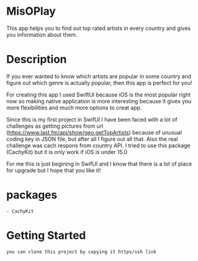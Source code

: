 # MisOPlay
  This app helps you to find out top rated artists in every country and gives you information about them.

# Description
  If you ever wanted to know which artists are popular in some country and figure out which genre is actually popular, then this app is perfect for you! 
  
  For creating this app I used SwiftUI because iOS is the most popular right now so making native application is more interesting because it gives you more flexibilities and much more options to creat app.
  
  Since this is my first project in SwifUI I have been faced with a lot of challenges as getting pictures from url (https://www.last.fm/api/show/geo.getTopArtists) because of unusual coding key in JSON file, but after all I figure out all that. Also the real challenge was cach respons from country API. I tried to use this package (CachyKit) but it is only work if iOS is under 15.0
  
  For me this is just begining in SwifUI and I know that there is a lot of place for upgrade but I hope that you like it!
  
  # packages 
    - CachyKit
  
  # Getting Started
    you can clone this project by copying it https/ssh link 
